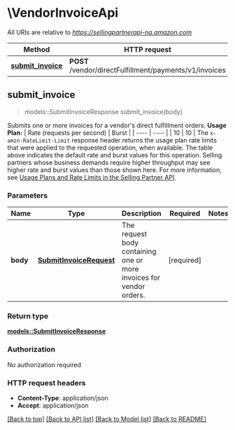 # \VendorInvoiceApi

All URIs are relative to *https://sellingpartnerapi-na.amazon.com*

Method | HTTP request | Description
------------- | ------------- | -------------
[**submit_invoice**](VendorInvoiceApi.md#submit_invoice) | **POST** /vendor/directFulfillment/payments/v1/invoices | 



## submit_invoice

> models::SubmitInvoiceResponse submit_invoice(body)


Submits one or more invoices for a vendor's direct fulfillment orders.  **Usage Plan:**  | Rate (requests per second) | Burst | | ---- | ---- | | 10 | 10 |  The `x-amzn-RateLimit-Limit` response header returns the usage plan rate limits that were applied to the requested operation, when available. The table above indicates the default rate and burst values for this operation. Selling partners whose business demands require higher throughput may see higher rate and burst values than those shown here. For more information, see [Usage Plans and Rate Limits in the Selling Partner API](https://developer-docs.amazon.com/sp-api/docs/usage-plans-and-rate-limits-in-the-sp-api).

### Parameters


Name | Type | Description  | Required | Notes
------------- | ------------- | ------------- | ------------- | -------------
**body** | [**SubmitInvoiceRequest**](SubmitInvoiceRequest.md) | The request body containing one or more invoices for vendor orders. | [required] |

### Return type

[**models::SubmitInvoiceResponse**](SubmitInvoiceResponse.md)

### Authorization

No authorization required

### HTTP request headers

- **Content-Type**: application/json
- **Accept**: application/json

[[Back to top]](#) [[Back to API list]](../README.md#documentation-for-api-endpoints) [[Back to Model list]](../README.md#documentation-for-models) [[Back to README]](../README.md)

